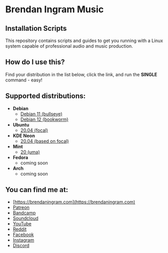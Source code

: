 # Brendan Ingram Music

## Installation Scripts

This repository contains scripts and guides to get you running with a Linux system capable of professional audio and music production.

## How do I use this?

Find your distribution in the list below, click the link, and run the **SINGLE** command - easy!

## Supported distributions:

- **Debian**
  - [Debian 11 (bullseye)](debian-bullseye-install-audio.sh)
  - [Debian 12 (bookworm)](debian-bookworm-install-audio.sh)
- **Ubuntu**
  - [20.04 (focal)](ubuntu-focual-install-audio.sh)
- **KDE Neon**
  - [20.04 (based on focal)](neon-focal-install-audio.sh)
- **Mint**
  - [20 (uma)](mint-uma-install-audio.sh)
- **Fedora**
  - coming soon
- **Arch**
  - coming soon

## You can find me at:
- [https://brendaningram.com](https://brendaningram.com)
- [Patreon](https://www.patreon.com/brendaningram)
- [Bandcamp](https://brendaningram.bandcamp.com)
- [Soundcloud](https://soundcloud.com/brendaningrammusic)
- [YouTube](https://www.youtube.com/channel/UCypNYnOtbvtSXEsDWqAEcdA)
- [Reddit](https://www.reddit.com/user/brendaningram)
- [Facebook]()
- [Instagram](https://www.instagram.com/brendaningrammusic)
- [Discord]()
